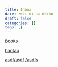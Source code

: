 ```yaml
---
title: Inbox
date: 2021-01-14 09:50
draft: false
categories: []
tags: []
---
```


[Books](/books)

[hantao](/hantao)

[asdf/asdf](asdf/asdf)
[/asdfs](/asdfs)
